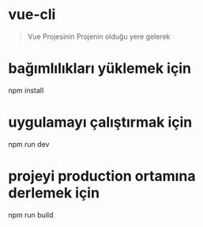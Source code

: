 # vue-cli

> Vue Projesinin Projenin olduğu yere gelerek

# bağımlılıkları yüklemek için
npm install

# uygulamayı çalıştırmak için
npm run dev

# projeyi production ortamına derlemek için
npm run build